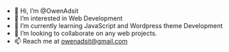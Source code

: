 - 👋 Hi, I’m @OwenAdsit
- 👀 I’m interested in Web Development
- 🌱 I’m currently learning JavaScript and Wordpress theme Development
- 💞️ I’m looking to collaborate on any web projects.
- 📫 Reach me at owenadsit@gmail.com

<!---
OwenAdsit/OwenAdsit is a ✨ special ✨ repository because its `README.md` (this file) appears on your GitHub profile.
You can click the Preview link to take a look at your changes.
--->
